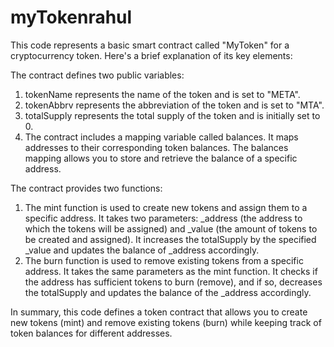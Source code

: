 # myTokenrahul
This code represents a basic smart contract called "MyToken" for a cryptocurrency token. Here's a brief explanation of its key elements:

The contract defines two public variables:

1. tokenName represents the name of the token and is set to "META".
2. tokenAbbrv represents the abbreviation of the token and is set to "MTA".
3. totalSupply represents the total supply of the token and is initially set to 0.
4. The contract includes a mapping variable called balances. It maps addresses to their corresponding token balances. The balances mapping allows you to store and retrieve the balance of a specific address.

The contract provides two functions:

1. The mint function is used to create new tokens and assign them to a specific address. It takes two parameters: _address (the address to which the tokens will be assigned) and _value (the amount of tokens to be created and assigned). It increases the totalSupply by the specified _value and updates the balance of _address accordingly.
2. The burn function is used to remove existing tokens from a specific address. It takes the same parameters as the mint function. It checks if the address has sufficient tokens to burn (remove), and if so, decreases the totalSupply and updates the balance of the _address accordingly.

In summary, this code defines a token contract that allows you to create new tokens (mint) and remove existing tokens (burn) while keeping track of token balances for different addresses.
